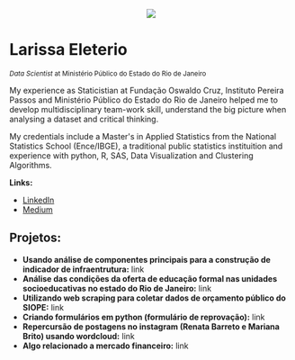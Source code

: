 
<p align="center">
  <img src="C:\Users\Lari\Downloads\imagem.jpeg" >
</p>


# Larissa Eleterio
<sub>*Data Scientist* at Ministério Público do Estado do Rio de Janeiro</sub>

My experience as Staticistian at Fundação Oswaldo Cruz, Instituto Pereira Passos and Ministério Público do Estado do Rio de Janeiro helped me to develop multidisciplinary team-work skill, understand the big picture when analysing a dataset and critical thinking.

My credentials include a Master's in Applied Statistics from the National Statistics School (Ence/IBGE), a traditional public statistics instituition and experience with python, R, SAS, Data Visualization and Clustering Algorithms.

**Links:**
* [LinkedIn](https://www.linkedin.com/in/larissaeleterio)
* [Medium](https://www.medium.com/@larissa.eleterio)

## Projetos:

* **Usando análise de componentes principais para a construção de indicador de infraentrutura:** link
* **Análise das condições da oferta de educação formal nas unidades socioeducativas no estado do Rio de Janeiro:** link
* **Utilizando web scraping para coletar dados de orçamento público do SIOPE:** link
* **Criando formulários em python (formulário de reprovação):** link
* **Repercursão de postagens no instagram (Renata Barreto e Mariana Brito) usando wordcloud:** link
* **Algo relacionado a mercado financeiro:** link

